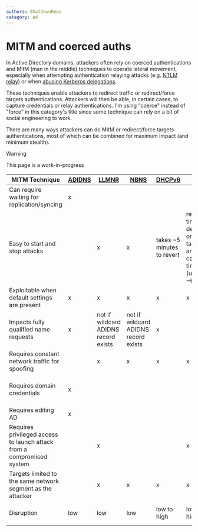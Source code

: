 ```yaml
---
authors: ShutdownRepo
category: ad
---
```


# MITM and coerced auths

In Active Directory domains, attackers often rely on coerced authentications and MitM (man in the middle) techniques to operate lateral movement, especially when attempting authentication relaying attacks (e.g. [NTLM relay](../ntlm/relay.md)) or when [abusing Kerberos delegations](../kerberos/delegations/).

These techniques enable attackers to redirect traffic or redirect/force targets authentications. Attackers will then be able, in certain cases, to capture credentials or relay authentications. I'm using "coerce" instead of "force" in this category's title since some technique can rely on a bit of social engineering to work.

There are many ways attackers can do MitM or redirect/force targets authentications, most of which can be combined for maximum impact (and minimum stealth).

> [!WARNING]
> This page is a work-in-progress

| MITM Technique | [ADIDNS](adidns-spoofing.md) | [LLMNR](llmnr-nbtns-mdns-spoofing.md) | [NBNS](../../recon/nbt-ns.md) | [DHCPv6](dhcpv6-spoofing.md) | [ARP](arp-poisoning.md) | [DNS](dns-spoofing.md) | [WPAD](wpad-spoofing.md) | [PrinterBug](ms-rprn.md) | [PrivExchange](../exchange-services/privexchange.md) |
| --------------------------------------------------------------------- | -------------------------- | ------------------------------------ | ------------------------------------ | --------------------------- | ------------------------------------------------------------------ | ---------------------- | ------------------------ | ------------------------ | -------------------------------- |
| Can require waiting for replication/syncing | x | | | | | | | | |
| Easy to start and stop attacks | | x | x | takes \~5 minutes to revert | revert time depends on targets arp cache timeout (usually \~60 sec | x | x | x | x |
| Exploitable when default settings are present | x | x | x | x | x | x | x | x | up to 2019 |
| Impacts fully qualified name requests | x | not if wildcard ADIDNS record exists | not if wildcard ADIDNS record exists | x | | x | | | |
| Requires constant network traffic for spoofing | | x | x | x | x | x | x | | |
| Requires domain credentials | x | | | | | | | x | requires emails-capable account |
| Requires editing AD | x | | | | | | | | |
| Requires privileged access to launch attack from a compromised system | | x | | | x | x | | | |
| Targets limited to the same network segment as the attacker | | x | x | x | x | | | x | x |
| Disruption | low | low | low | low to high | low to high | low to high | low to high | none | none |
